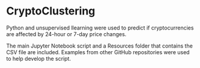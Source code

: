 # CryptoClustering

Python and unsupervised llearning were used to predict if cryptocurrencies are affected by 24-hour or 7-day price changes.

The main Jupyter Notebook script and a Resources folder that contains the CSV file are included. Examples from other GitHub repositories were used to help develop the script.
